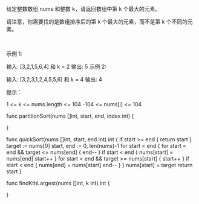 给定整数数组 nums 和整数 k，请返回数组中第 k 个最大的元素。

请注意，你需要找的是数组排序后的第 k 个最大的元素，而不是第 k 个不同的元素。

 

示例 1:

输入: [3,2,1,5,6,4] 和 k = 2
输出: 5
示例 2:

输入: [3,2,3,1,2,4,5,5,6] 和 k = 4
输出: 4
 

提示：

1 <= k <= nums.length <= 104
-104 <= nums[i] <= 104

func partitionSort(nums []int, start, end, index int) {

}

func quickSort(nums []int, start, end int) int {
    if start >= end {
        return start
    }
    target := nums[0]
    start, end := 0, len(nums)-1
    for start < end {
        for start < end && target <= nums[end] {
            end--
        }
        if start < end {
            nums[start] = nums[end]
            start++
        }
        for start < end && target >= nums[start] {
            start++
        }
        if start < end {
            nums[end] = nums[start]
            end--
        }
    }
    nums[start] = target
    return start
}


func findKthLargest(nums []int, k int) int {
    
}